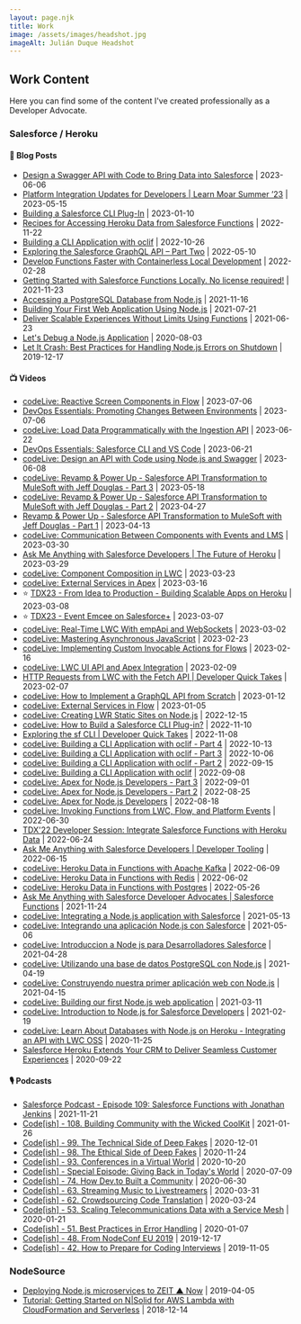 ```yaml
---
layout: page.njk
title: Work
image: /assets/images/headshot.jpg
imageAlt: Julián Duque Headshot
---
```


## Work Content

Here you can find some of the content I've created professionally as a Developer Advocate.

### Salesforce / Heroku

#### 📝 Blog Posts

-   [Design a Swagger API with Code to Bring Data into Salesforce](https://developer.salesforce.com/blogs/2023/06/design-a-swagger-api-with-code-to-bring-data-into-salesforce) | 2023-06-06
-   [Platform Integration Updates for Developers | Learn Moar Summer ’23](https://developer.salesforce.com/blogs/2023/05/platform-integration-updates-for-developers-learn-moar-summer-23) | 2023-05-15
-   [Building a Salesforce CLI Plug-In](https://developer.salesforce.com/blogs/2023/01/building-a-salesforce-cli-plug-in) | 2023-01-10
-   [Recipes for Accessing Heroku Data from Salesforce Functions](https://developer.salesforce.com/blogs/2022/11/recipes-for-accessing-heroku-data-from-salesforce-functions) | 2022-11-22
-   [Building a CLI Application with oclif](https://developer.salesforce.com/blogs/2022/10/building-a-cli-application-with-oclif) | 2022-10-26
-   [Exploring the Salesforce GraphQL API – Part Two](https://developer.salesforce.com/blogs/2022/05/exploring-the-salesforce-graphql-api-part-two) | 2022-05-10
-   [Develop Functions Faster with Containerless Local Development](https://developer.salesforce.com/blogs/2022/02/develop-functions-faster-with-containerless-local-development) | 2022-02-28
-   [Getting Started with Salesforce Functions Locally. No license required!](https://developer.salesforce.com/blogs/2021/11/getting-started-with-salesforce-functions-locally-no-license-required) | 2021-11-23
-   [Accessing a PostgreSQL Database from Node.js](https://developer.salesforce.com/blogs/2021/11/accessing-a-postgresql-database-from-node-js) | 2021-11-16
-   [Building Your First Web Application Using Node.js](https://developer.salesforce.com/blogs/2021/07/building-your-first-web-application-using-node-js) | 2021-07-21
-   [Deliver Scalable Experiences Without Limits Using Functions](https://developer.salesforce.com/blogs/2021/06/functions-announcement) | 2021-06-23
-   [Let's Debug a Node.js Application](https://blog.heroku.com/debug-node-applications) | 2020-08-03
-   [Let It Crash: Best Practices for Handling Node.js Errors on Shutdown](https://blog.heroku.com/best-practices-nodejs-errors) | 2019-12-17

#### 📺 Videos

-   [codeLive: Reactive Screen Components in Flow](https://www.youtube.com/watch?v=-twwgjZbS4g) | 2023-07-06
-   [DevOps Essentials: Promoting Changes Between Environments](https://www.youtube.com/watch?v=madDyi_EjYY) | 2023-07-06
-   [codeLive: Load Data Programmatically with the Ingestion API](https://www.youtube.com/watch?v=usfUhzq5kl0) | 2023-06-22
-   [DevOps Essentials: Salesforce CLI and VS Code](https://www.youtube.com/watch?v=GMC7jSY72es) | 2023-06-21
-   [codeLive: Design an API with Code using Node.js and Swagger](https://www.youtube.com/watch?v=r7cjW_IlHHk) | 2023-06-08
-   [codeLive: Revamp & Power Up - Salesforce API Transformation to MuleSoft with Jeff Douglas - Part 3](https://www.youtube.com/watch?v=DUCXGJS8-A4) | 2023-05-18
-   [codeLive: Revamp & Power Up - Salesforce API Transformation to MuleSoft with Jeff Douglas - Part 2](https://www.youtube.com/watch?v=0durd-U827g) | 2023-04-27
-   [Revamp & Power Up - Salesforce API Transformation to MuleSoft with Jeff Douglas - Part 1](https://www.youtube.com/watch?v=9P0xWswm6Cc) | 2023-04-13
-   [codeLive: Communication Between Components with Events and LMS](https://www.youtube.com/watch?v=quvJ_SEIi2c) | 2023-03-30
-   [Ask Me Anything with Salesforce Developers | The Future of Heroku](https://www.youtube.com/watch?v=1vUk-Jw1GZA) | 2023-03-29
-   [codeLive: Component Composition in LWC](https://www.youtube.com/watch?v=w_olpVC9l00) | 2023-03-23
-   [codeLive: External Services in Apex](https://www.youtube.com/watch?v=JreEjNhEd0c) | 2023-03-16
-   ⭐ [TDX23 - From Idea to Production - Building Scalable Apps on Heroku](https://www.salesforce.com/plus/experience/trailblazerdx_2023/series/Developers_for_TrailblazerDX_2023/episode/episode-s1e2) | 2023-03-08
-   ⭐ [TDX23 - Event Emcee on Salesforce+](https://www.salesforce.com/plus/experience/trailblazerdx_2023/series/TrailblazerDX_Highlights_from_TrailblazerDX_2023/episode/episode-s1e1) | 2023-03-07
-   [codeLive: Real-Time LWC With empApi and WebSockets](https://www.youtube.com/watch?v=zRjoCB5xaq0) | 2023-03-02
-   [codeLive: Mastering Asynchronous JavaScript](https://www.youtube.com/watch?v=dYc-YZSQ8dY) | 2023-02-23
-   [codeLive: Implementing Custom Invocable Actions for Flows](https://www.youtube.com/watch?v=ZZvuYj8bMcA) | 2023-02-16
-   [codeLive: LWC UI API and Apex Integration](https://www.youtube.com/watch?v=B_Pr2Ulf0xI) | 2023-02-09
-   [HTTP Requests from LWC with the Fetch API | Developer Quick Takes](https://www.youtube.com/watch?v=kOZFk1obYdY) | 2023-02-07
-   [codeLive: How to Implement a GraphQL API from Scratch](https://www.youtube.com/watch?v=WXSnXAhKvag) | 2023-01-12
-   [codeLive: External Services in Flow](https://www.youtube.com/watch?v=zyaVA-Vhur8) | 2023-01-05
-   [codeLive: Creating LWR Static Sites on Node.js](https://www.youtube.com/watch?v=V6BdUSOtU2c) | 2022-12-15
-   [codeLive: How to Build a Salesforce CLI Plug-in?](https://www.youtube.com/watch?v=Hi9kS8mcEVE) | 2022-11-10
-   [Exploring the sf CLI | Developer Quick Takes](https://www.youtube.com/watch?v=2EwZY5UX7fo) | 2022-11-08
-   [codeLive: Building a CLI Application with oclif - Part 4](https://www.youtube.com/watch?v=67hxN6kLdXU) | 2022-10-13
-   [codeLive: Building a CLI Application with oclif - Part 3](https://www.youtube.com/watch?v=D3DMWap-efk) | 2022-10-06
-   [codeLive: Building a CLI Application with oclif - Part 2](https://www.youtube.com/watch?v=nzn-g-GZjk4) | 2022-09-15
-   [codeLive: Building a CLI Application with oclif](https://www.youtube.com/watch?v=ro87riVVDRg) | 2022-09-08
-   [codeLive: Apex for Node.js Developers - Part 3](https://www.youtube.com/watch?v=BavJyS64Rf4) | 2022-09-01
-   [codeLive: Apex for Node.js Developers - Part 2](https://www.youtube.com/watch?v=MNAdl8vcrzU) | 2022-08-25
-   [codeLive: Apex for Node.js Developers](https://www.youtube.com/watch?v=be9T9U6ZK-Y) | 2022-08-18
-   [codeLive: Invoking Functions from LWC, Flow, and Platform Events](https://www.youtube.com/watch?v=s1-bsGyLBqs) | 2022-06-30
-   [TDX'22 Developer Session: Integrate Salesforce Functions with Heroku Data](https://www.youtube.com/watch?v=qOaBPtCmSSI) | 2022-06-24
-   [Ask Me Anything with Salesforce Developers | Developer Tooling](https://www.youtube.com/watch?v=dNrC-WZoVus) | 2022-06-15
-   [codeLive: Heroku Data in Functions with Apache Kafka](https://www.youtube.com/watch?v=5GO7B109D6U) | 2022-06-09
-   [codeLive: Heroku Data in Functions with Redis](https://www.youtube.com/watch?v=Eu-bZqCTGx8) | 2022-06-02
-   [codeLive: Heroku Data in Functions with Postgres](https://www.youtube.com/watch?v=Q4dlw_eWctw) | 2022-05-26
-   [Ask Me Anything with Salesforce Developer Advocates | Salesforce Functions](https://www.youtube.com/watch?v=BPhxTFE-D7Y) | 2021-11-24
-   [codeLive: Integrating a Node.js application with Salesforce](https://www.youtube.com/watch?v=Vqkwdv8RAGk) | 2021-05-13
-   [codeLive: Integrando una aplicación Node.js con Salesforce](https://www.youtube.com/watch?v=0ihvAJx6a38) | 2021-05-06
-   [codeLive: Introduccion a Node js para Desarrolladores Salesforce](https://www.youtube.com/watch?v=ewBsz-UaGfI) | 2021-04-28
-   [codeLive: Utilizando una base de datos PostgreSQL con Node.js](https://www.youtube.com/watch?v=EPiMnOJYrq0) | 2021-04-19
-   [codeLive: Construyendo nuestra primer aplicación web con Node.js](https://www.youtube.com/watch?v=EKETFl1FNvQ) | 2021-04-15
-   [codeLive: Building our first Node.js web application](https://www.youtube.com/watch?v=vqPr64AZdTQ) | 2021-03-11
-   [codeLive: Introduction to Node.js for Salesforce Developers](https://www.youtube.com/watch?v=TLflnAJx_KA) | 2021-02-19
-   [codeLive: Learn About Databases with Node.js on Heroku - Integrating an API with LWC OSS](https://www.youtube.com/watch?v=E_Cm4jHJ8JU) | 2020-11-25
-   [Salesforce Heroku Extends Your CRM to Deliver Seamless Customer Experiences](https://www.youtube.com/watch?v=EQL3uXNKPmU) | 2020-09-22

#### 🎙 Podcasts

-   [Salesforce Podcast - Episode 109: Salesforce Functions with Jonathan Jenkins](https://developer.salesforce.com/podcast/2021/11/episode-109-salesforce-functions-with-jonathan-jenkins) | 2021-11-21
-   [Code[ish] - 108. Building Community with the Wicked CoolKit](https://www.heroku.com/podcasts/codeish/108-building-community-with-the-wicked-coolkit) | 2021-01-26
-   [Code[ish] - 99. The Technical Side of Deep Fakes](https://www.heroku.com/podcasts/codeish/99-the-technical-side-of-deep-fakes) | 2020-12-01
-   [Code[ish] - 98. The Ethical Side of Deep Fakes](https://www.heroku.com/podcasts/codeish/98-the-ethical-side-of-deep-fakes) | 2020-11-24
-   [Code[ish] - 93. Conferences in a Virtual World](https://www.heroku.com/podcasts/codeish/93-conferences-in-a-virtual-world) | 2020-10-20
-   [Code[ish] - Special Episode: Giving Back in Today's World](https://www.heroku.com/podcasts/codeish/special-episode-giving-back-in-todays-world) | 2020-07-09
-   [Code[ish] - 74. How Dev.to Built a Community](https://www.heroku.com/podcasts/codeish/74-how-devto-built-a-community) | 2020-06-30
-   [Code[ish] - 63. Streaming Music to Livestreamers](https://www.heroku.com/podcasts/codeish/63-streaming-music-to-livestreamers) | 2020-03-31
-   [Code[ish] - 62. Crowdsourcing Code Translation](https://www.heroku.com/podcasts/codeish/62-crowdsourcing-code-translation) | 2020-03-24
-   [Code[ish] - 53. Scaling Telecommunications Data with a Service Mesh](https://www.heroku.com/podcasts/codeish/53-scaling-telecommunications-data-with-a-service-mesh) | 2020-01-21
-   [Code[ish] - 51. Best Practices in Error Handling](https://www.heroku.com/podcasts/codeish/51-best-practices-in-error-handling) | 2020-01-07
-   [Code[ish] - 48. From NodeConf EU 2019](https://www.heroku.com/podcasts/codeish/48-from-nodeconf-eu-2019) | 2019-12-17
-   [Code[ish] - 42. How to Prepare for Coding Interviews](https://www.heroku.com/podcasts/codeish/42-how-to-prepare-for-coding-interviews) | 2019-11-05

### NodeSource

-   [Deploying Node.js microservices to ZEIT ▲ Now](https://nodesource.com/blog/deploying-nodejs-microservices-to-ZEIT) | 2019-04-05
-   [Tutorial: Getting Started on N|Solid for AWS Lambda with CloudFormation and Serverless](https://nodesource.com/blog/tutorial-getting-started-monitoring-aws-lambda-serverless) | 2018-12-14

